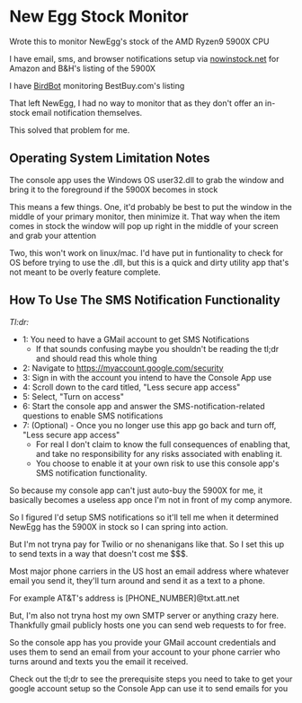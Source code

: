# New Egg Stock Monitor

Wrote this to monitor NewEgg's stock of the AMD Ryzen9 5900X CPU

I have email, sms, and browser notifications setup via [nowinstock.net](https://www.nowinstock.net/) for Amazon and B&H's listing of the 5900X

I have [BirdBot](https://nateskicks13.gitbook.io/bird-bot/) monitoring BestBuy.com's listing

That left NewEgg, I had no way to monitor that as they don't offer an in-stock email notification themselves.

This solved that problem for me.

## Operating System Limitation Notes
The console app uses the Windows OS user32.dll to grab the window and bring it to the foreground if the 5900X becomes in stock

This means a few things. One, it'd probably be best to put the window in the middle of your primary monitor, then minimize it.
That way when the item comes in stock the window will pop up right in the middle of your screen and grab your attention

Two, this won't work on linux/mac. I'd have put in funtionality to check for OS before trying to use the .dll, but this is a quick and dirty utility app that's not meant to be overly feature complete.

## How To Use The SMS Notification Functionality

*Tl:dr:*
  * 1: You need to have a GMail account to get SMS Notifications
    * If that sounds confusing maybe you shouldn't be reading the tl;dr and should read this whole thing
  * 2: Navigate to https://myaccount.google.com/security
  * 3: Sign in with the account you intend to have the Console App use
  * 4: Scroll down to the card titled, "Less secure app access"
  * 5: Select, "Turn on access"
  * 6: Start the console app and answer the SMS-notification-related questions to enable SMS notifications
  * 7: (Optional) - Once you no longer use this app go back and turn off, "Less secure app access"
    * For real I don't claim to know the full consequences of enabling that, and take no responsibility for any risks associated with enabling it.
    * You choose to enable it at your own risk to use this console app's SMS notification functionality.
    
So because my console app can't just auto-buy the 5900X for me, it basically becomes a useless app once I'm not in front of my comp anymore.

So I figured I'd setup SMS notifications so it'll tell me when it determined NewEgg has the 5900X in stock so I can spring into action.

But I'm not tryna pay for Twilio or no shenanigans like that. So I set this up to send texts in a way that doesn't cost me $$$.

Most major phone carriers in the US host an email address where whatever email you send it, they'll turn around and send it as a text to a phone.

For example AT&T's address is [PHONE_NUMBER]@txt.att.net

But, I'm also not tryna host my own SMTP server or anything crazy here. Thankfully gmail publicly hosts one you can send web requests to for free.

So the console app has you provide your GMail account credentials and uses them to send an email from your account to your phone carrier who turns around and texts you the email it received.

Check out the tl;dr to see the prerequisite steps you need to take to get your google account setup so the Console App can use it to send emails for you

